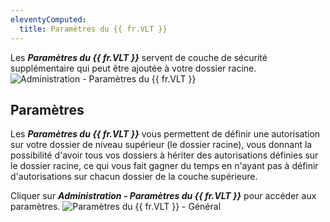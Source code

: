 ```yaml
---
eleventyComputed:
  title: Paramètres du {{ fr.VLT }}
---
```

Les ***Paramètres du {{ fr.VLT }}*** servent de couche de sécurité supplémentaire qui peut être ajoutée à votre dossier racine.
![Administration - Paramètres du {{ fr.VLT }}](https://cdnweb.devolutions.net/docs/fr/rdm/mac/clip4144.png)

## Paramètres

Les ***Paramètres du {{ fr.VLT }}*** vous permettent de définir une autorisation sur votre dossier de niveau supérieur (le dossier racine), vous donnant la possibilité d'avoir tous vos dossiers à hériter des autorisations définies sur le dossier racine, ce qui vous fait gagner du temps en n'ayant pas à définir d'autorisations sur chacun dossier de la couche supérieure.

Cliquer sur ***Administration - Paramètres du {{ fr.VLT }}*** pour accéder aux paramètres.
![Paramètres du {{ fr.VLT }} - Général](https://cdnweb.devolutions.net/docs/fr/rdm/mac/clip4148.png)
